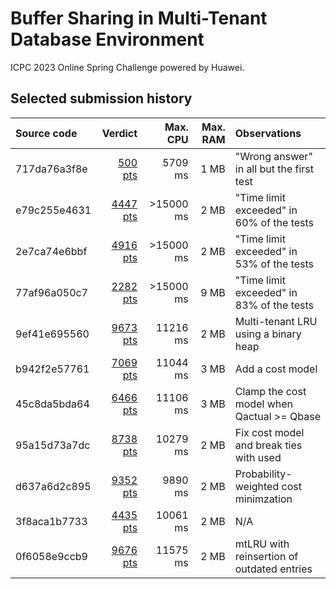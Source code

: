 # Buffer Sharing in Multi-Tenant Database Environment

ICPC 2023 Online Spring Challenge powered by Huawei.

## Selected submission history

| Source code | Verdict | Max. CPU | Max. RAM | Observations |
|:--- | ---:| ---:| ---:|:--- |
| 717da76a3f8e |  [500 pts][202281228] |   5709 ms | 1 MB | "Wrong answer" in all but the first test |
| e79c255e4631 | [4447 pts][202299987] | >15000 ms | 2 MB | "Time limit exceeded" in 60% of the tests |
| 2e7ca74e6bbf | [4916 pts][202302355] | >15000 ms | 2 MB | "Time limit exceeded" in 53% of the tests |
| 77af96a050c7 | [2282 pts][202306609] | >15000 ms | 9 MB | "Time limit exceeded" in 83% of the tests |
| 9ef41e695560 | [9673 pts][202337971] |  11216 ms | 2 MB | Multi-tenant LRU using a binary heap |
| b942f2e57761 | [7069 pts][202340052] |  11044 ms | 3 MB | Add a cost model |
| 45c8da5bda64 | [6466 pts][202343314] |  11106 ms | 3 MB | Clamp the cost model when Qactual >= Qbase |
| 95a15d73a7dc | [8738 pts][202349459] |  10279 ms | 2 MB | Fix cost model and break ties with used |
| d637a6d2c895 | [9352 pts][202352504] |   9890 ms | 2 MB | Probability-weighted cost minimzation |
| 3f8aca1b7733 | [4435 pts][202404464] |  10061 ms | 2 MB | N/A |
| 0f6058e9ccb9 | [9676 pts][202420355] |  11575 ms | 2 MB | mtLRU with reinsertion of outdated entries |

[202281228]: https://codeforces.com/contest/1813/submission/202281228
[202299987]: https://codeforces.com/contest/1813/submission/202299987
[202302355]: https://codeforces.com/contest/1813/submission/202302355
[202306609]: https://codeforces.com/contest/1813/submission/202306609
[202337971]: https://codeforces.com/contest/1813/submission/202337971
[202340052]: https://codeforces.com/contest/1813/submission/202340052
[202343314]: https://codeforces.com/contest/1813/submission/202343314
[202349459]: https://codeforces.com/contest/1813/submission/202349459
[202352504]: https://codeforces.com/contest/1813/submission/202352504
[202404464]: https://codeforces.com/contest/1813/submission/202404464
[202420355]: https://codeforces.com/contest/1813/submission/202420355
